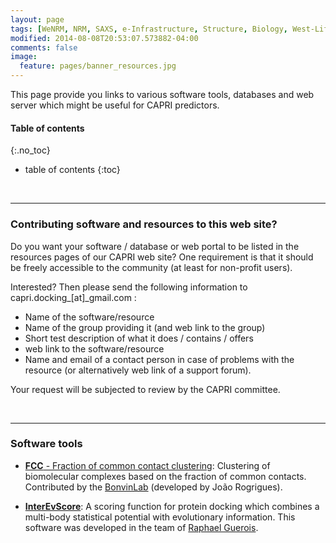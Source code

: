 ```yaml
---
layout: page
tags: [WeNRM, NRM, SAXS, e-Infrastructure, Structure, Biology, West-Life, EU, EGI, 7framework, Grid]
modified: 2014-08-08T20:53:07.573882-04:00
comments: false
image:
  feature: pages/banner_resources.jpg
---
```


This page provide you links to various software tools, databases and web server which might be useful for CAPRI predictors.

#### Table of contents
{:.no_toc}
* table of contents
{:toc}

<br>
<HR>

### Contributing software and resources to this web site?

Do you want your software / database or web portal to be listed in the resources pages of our CAPRI web site?
One requirement is that it should be freely accessible to the community (at least for non-profit users).

Interested? Then please send the following information to capri.docking_[at]_gmail.com :

- Name of the software/resource
- Name of the group providing it (and web link to the group)
- Short test description of what it does / contains / offers
- web link to the software/resource
- Name and email of a contact person in case of problems with the resource (or alternatively web link of a support forum).

Your request will be subjected to review by the CAPRI committee.

<br>
<HR>

### Software tools

  * [**FCC** - Fraction of common contact clustering](http://github.com/haddocking/fcc): Clustering of biomolecular complexes based on the fraction of common contacts. Contributed by the [BonvinLab](http://bonvinlab.org) (developed by João Rogrigues).

  * [**InterEvScore**](http://biodev.cea.fr/interevol/interevscore/): A scoring function for protein docking which combines a multi-body statistical potential with evolutionary information. This software was developed in the team of [Raphael Guerois](http://www.cea.fr/drf/ibitecs/english/Pages/units/sb2sm/lbsr/molecular-assemblies-genome-integrity.aspx).
 
